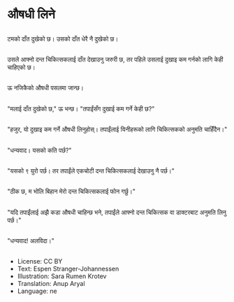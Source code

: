 # औषधी लिने

##
टमको दाँत दुखेको छ। उसको दाँत धेरै नै दुखेको छ।

##
उसले आफ्नो दन्त चिकित्सकलाई दाँत देखाउनु जरुरी छ, तर पहिले उसलाई दुखाइ कम गर्नको लागि केही चाहिएको छ।

##
ऊ नजिकैको औषधी पसलमा जान्छ।

##
"मलाई दाँत दुखेको छ," ऊ भन्छ। "तपाईंसँग दुखाई कम गर्ने केही छ?"

##
"हजुर, यो दुखाइ कम गर्ने औषधी लिनुहोस्। तपाईंलाई यिनीहरूको लागि चिकित्सकको अनुमति चाहिँदैन।"

##
"धन्यवाद। यसको कति पर्छ?"

##
"यसको ९ युरो पर्छ। तर तपाईंले एकचोटी दन्त चिकित्सकलाई देखाउनु नै पर्छ।"

##
"ठीक छ, म भोलि बिहान मेरो दन्त चिकित्सकलाई फोन गर्छु।"

##
"यदि तपाईंलाई अझै कडा औषधी चाहिन्छ भने, तपाईंले आफ्नो दन्त चिकित्सक वा डाक्टरबाट अनुमति लिनु पर्छ।"

##
"धन्यवाद! अलविदा।"

##
* License: CC BY
* Text: Espen Stranger-Johannessen
* Illustration: Sara Rumen Krotev
* Translation: Anup Aryal
* Language: ne
